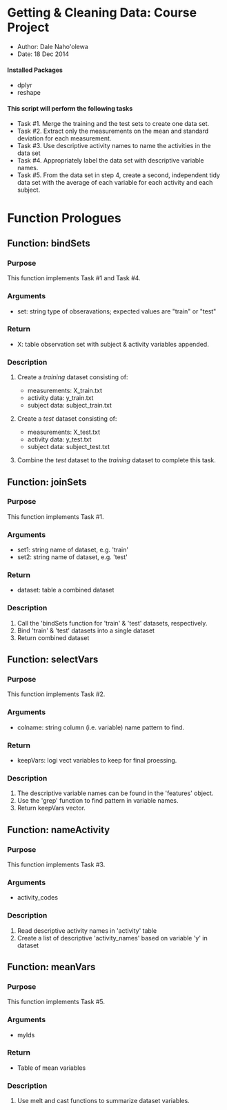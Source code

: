 # Getting & Cleaning Data:  Course Project #
* Author:  Dale Naho'olewa
* Date:  18 Dec 2014

#### Installed Packages
* dplyr
* reshape

#### This script will perform the following tasks
* Task #1. Merge the training and the test sets to create one data set.
* Task #2. Extract only the measurements on the mean and standard deviation for each measurement. 
* Task #3. Use descriptive activity names to name the activities in the data set
* Task #4. Appropriately label the data set with descriptive variable names. 
* Task #5. From the data set in step 4, create a second, independent tidy data set with the average of each variable for each activity and each subject.

# Function Prologues

## Function:  bindSets
### Purpose
This function implements Task #1 and Task #4.
### Arguments
* set:  string    type of obseravations; expected values are "train" or "test"

### Return
* X:    table     observation set with subject & activity variables appended.

### Description
1. Create a *training* dataset consisting of:
   * measurements:  X_train.txt
   * activity data: y_train.txt       
   * subject data:  subject_train.txt

2. Create a *test* dataset consisting of:
   * measurements:  X_test.txt
   * activity data: y_test.txt        
   * subject data:  subject_test.txt

3. Combine the *test* dataset to the *training* dataset to complete this task.

## Function:  joinSets
### Purpose
This function implements Task #1.
### Arguments
* set1:      string       name of dataset, e.g. 'train'
* set2:      string       name of dataset, e.g. 'test'

### Return
* dataset:   table        a combined dataset

### Description
1. Call the 'bindSets function for 'train' & 'test' datasets, respectively.
2. Bind 'train' & 'test' datasets into a single dataset
3. Return combined dataset

## Function:  selectVars
### Purpose
This function implements Task #2.
### Arguments
* colname:   string	column (i.e. variable) name pattern to find.

### Return
* keepVars:  logi vect	variables to keep for final proessing.

### Description
1. The descriptive variable names can be found in the 'features' object.
2. Use the 'grep' function to find pattern in variable names.
3. Return keepVars vector.

## Function:  nameActivity
### Purpose
This function implements Task #3.
### Arguments
* activity_codes

### Description
1. Read descriptive activity names in 'activity' table       
2. Create a list of descriptive 'activity_names' based on variable 'y' in dataset

## Function:  meanVars
### Purpose
This function implements Task #5.
### Arguments
* myIds

### Return
* Table of mean variables

### Description
1. Use melt and cast functions to summarize dataset variables.

